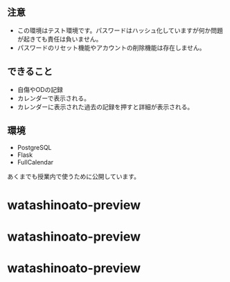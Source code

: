 ## 注意
- この環境はテスト環境です。パスワードはハッシュ化していますが何か問題が起きても責任は負いません。
- パスワードのリセット機能やアカウントの削除機能は存在しません。

## できること
- 自傷やODの記録
- カレンダーで表示される。
- カレンダーに表示された過去の記録を押すと詳細が表示される。

## 環境
- PostgreSQL
- Flask
- FullCalendar

あくまでも授業内で使うために公開しています。
# watashinoato-preview
# watashinoato-preview
# watashinoato-preview
